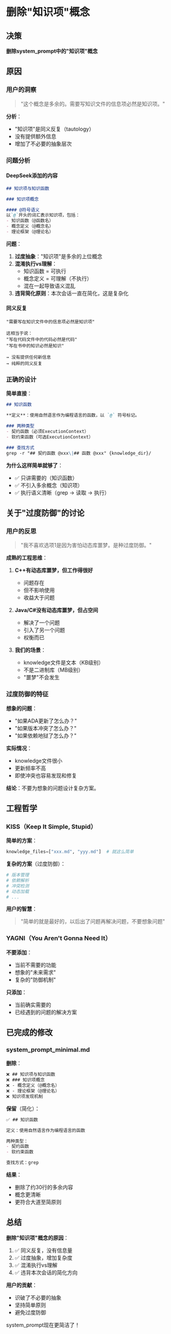 # 删除"知识项"概念

## 决策

**删除system_prompt中的"知识项"概念**

## 原因

### 用户的洞察

> "这个概念是多余的。需要写知识文件的信息项必然是知识项。"

**分析**：
- "知识项"是同义反复（tautology）
- 没有提供额外信息
- 增加了不必要的抽象层次

### 问题分析

#### DeepSeek添加的内容

```markdown
## 知识项与知识函数

### 知识项概念

#### @符号语义
以`@`开头的词汇表示知识项，包括：
- 知识函数（@函数名）
- 概念定义（@概念名）
- 理论框架（@理论名）
```

**问题**：
1. **过度抽象**："知识项"是多余的上位概念
2. **混淆执行vs理解**：
   - 知识函数 = 可执行
   - 概念定义 = 可理解（不执行）
   - 混在一起导致语义混乱
3. **违背简化原则**：本次会话一直在简化，这是复杂化

#### 同义反复

```
"需要写在知识文件中的信息项必然是知识项"

这相当于说：
"写在代码文件中的代码必然是代码"
"写在书中的知识必然是知识"

→ 没有提供任何新信息
→ 纯粹的同义反复
```

### 正确的设计

**简单直接**：
```markdown
## 知识函数

**定义**：使用自然语言作为编程语言的函数，以 `@` 符号标记。

### 两种类型
- 契约函数（必须ExecutionContext）
- 软约束函数（可选ExecutionContext）

### 查找方式
grep -r "## 契约函数 @xxx\|## 函数 @xxx" {knowledge_dir}/
```

**为什么这样简单就够了**：
- ✅ 只讲需要的（知识函数）
- ✅ 不引入多余概念（知识项）
- ✅ 执行语义清晰（grep → 读取 → 执行）

## 关于"过度防御"的讨论

### 用户的反思

> "我不喜欢选项1是因为害怕动态库噩梦。是种过度防御。"

**成熟的工程思维**：

1. **C++有动态库噩梦，但工作得很好**
   - 问题存在
   - 但不影响使用
   - 收益大于问题

2. **Java/C#没有动态库噩梦，但占空间**
   - 解决了一个问题
   - 引入了另一个问题
   - 权衡而已

3. **我们的场景**：
   - knowledge文件是文本（KB级别）
   - 不是二进制库（MB级别）
   - "噩梦"不会发生

### 过度防御的特征

**想象的问题**：
- "如果ADA更新了怎么办？"
- "如果版本冲突了怎么办？"
- "如果依赖地狱了怎么办？"

**实际情况**：
- knowledge文件很小
- 更新频率不高
- 即使冲突也容易发现和修复

**结论**：不要为想象的问题设计复杂方案。

## 工程哲学

### KISS（Keep It Simple, Stupid）

**简单的方案**：
```python
knowledge_files=["xxx.md", "yyy.md"]  # 就这么简单
```

**复杂的方案**（过度防御）：
```python
# 版本管理
# 依赖解析
# 冲突检测
# 动态加载
# ...
```

**用户的智慧**：
> "简单的就是最好的，以后出了问题再解决问题，不要想象问题"

### YAGNI（You Aren't Gonna Need It）

**不要添加**：
- 当前不需要的功能
- 想象的"未来需求"
- 复杂的"防御机制"

**只添加**：
- 当前确实需要的
- 已经遇到的问题的解决方案

## 已完成的修改

### system_prompt_minimal.md

**删除**：
```markdown
❌ ## 知识项与知识函数
❌ ### 知识项概念
❌ - 概念定义（@概念名）
❌ - 理论框架（@理论名）
❌ 知识项发现机制
```

**保留**（简化）：
```markdown
✅ ## 知识函数

定义：使用自然语言作为编程语言的函数

两种类型：
- 契约函数
- 软约束函数

查找方式：grep
```

**结果**：
- 删除了约30行的多余内容
- 概念更清晰
- 更符合大道至简原则

## 总结

**删除"知识项"概念的原因**：
1. ✅ 同义反复，没有信息量
2. ✅ 过度抽象，增加复杂度
3. ✅ 混淆执行vs理解
4. ✅ 违背本次会话的简化方向

**用户的贡献**：
- 识破了不必要的抽象
- 坚持简单原则
- 避免过度防御

system_prompt现在更简洁了！